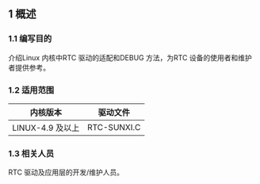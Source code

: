## 1 概述

### 1.1 编写目的

介绍Linux 内核中RTC 驱动的适配和DEBUG 方法，为RTC 设备的使用者和维护者提供参考。

### 1.2 适用范围

| 内核版本         | 驱动文件    |
| ---------------- | ----------- |
| LINUX-4.9 及以上 | RTC-SUNXI.C |

### 1.3 相关人员

RTC 驱动及应用层的开发/维护人员。